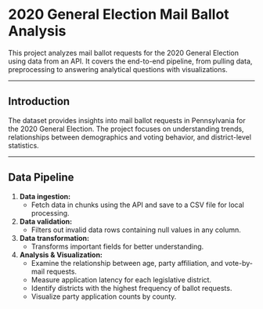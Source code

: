 # 2020 General Election Mail Ballot Analysis

This project analyzes mail ballot requests for the 2020 General Election using data from an API. It covers the end-to-end pipeline, from pulling data, preprocessing to answering analytical questions with visualizations.

---

## Introduction

The dataset provides insights into mail ballot requests in Pennsylvania for the 2020 General Election. The project focuses on understanding trends, relationships between demographics and voting behavior, and district-level statistics.

---

## Data Pipeline

1. **Data ingestion:**
   - Fetch data in chunks using the API and save to a CSV file for local processing.  
2. **Data validation:**
   - Filters out invalid data rows containing null values in any column.  
3. **Data transformation:**
   - Transforms important fields for better understanding.  
4. **Analysis & Visualization:**
   - Examine the relationship between age, party affiliation, and vote-by-mail requests.
   - Measure application latency for each legislative district.
   - Identify districts with the highest frequency of ballot requests.
   - Visualize party application counts by county.

